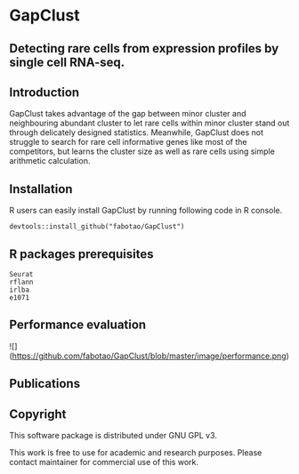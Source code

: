 # GapClust
## Detecting rare cells from expression profiles by single cell RNA-seq.

## Introduction
GapClust takes advantage of the gap between minor cluster and neighbouring abundant cluster to let rare cells within minor cluster stand out through delicately designed statistics. Meanwhile, GapClust does not
struggle to search for rare cell informative genes like most of the competitors, but learns the cluster size as well as rare cells using simple arithmetic calculation.

## Installation
R users  can easily install GapClust by running following code in R console.
```
devtools::install_github("fabotao/GapClust")
```
## R packages prerequisites
```
Seurat
rflann
irlba
e1071
```
## Performance evaluation
![] (https://github.com/fabotao/GapClust/blob/master/image/performance.png)


## Publications

## Copyright
This software package is distributed under GNU GPL v3.

This work is free to use for academic and research purposes. Please contact maintainer for commercial use of this work.
